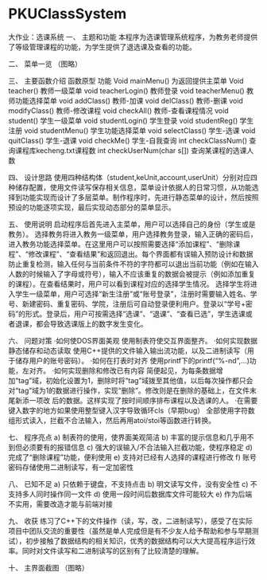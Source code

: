# PKUClassSystem
大作业：选课系统
一、	主题和功能
本程序为选课管理系统程序，为教务老师提供了等级管理课程的功能，为学生提供了退选课及查看的功能。

二、	菜单一览
（图略） 

三、	主要函数介绍
函数原型	功能
Void mainMenu()	为返回提供主菜单
Void teacher()	教师一级菜单
void teacherLogin()	教师登录
void teacherMenu()	教师功能选择菜单
void addClass()	教师-加课
void delClass()	教师-删课
void modifyClass()	教师-修改课程
void checkAll()	教师-查看课程情况
void student()	学生一级菜单
void studentLogin()	学生登录
void studentReg()	学生注册
void studentMenu()	学生功能选择菜单
void selectClass()	学生-选课
void quitClass()	学生-退课
void checkMe()	学生-自我查询
int checkClassNum()	查询课程库kecheng.txt课程数
int checkUserNum(char s[])	查询某课程的选课人数

四、	设计思路
使用四种结构体（student,keUnit,account,userUnit）分别对应四种储存配置，使用文件读写保存相关信息，菜单设计依据人的日常习惯，从功能选择到功能实现而设计了多层菜单。制作程序时，先进行静态菜单的设计，然后按照预设的功能逐项实现，最后实现动态部分的菜单显示。

五、	使用说明
启动程序后首先进入主菜单，用户可以选择自己的身份（学生或是教务）。
选择教务将进入教务一级菜单，用户选择教务登录，输入正确的密码后，进入教务功能选择菜单。在这里用户可以按照需要选择“添加课程”、“删除课程”、“修改课程”、“查看结果”和返回退出。每个界面都有误输入预防设计和数据防止重复检测，输入任何与当前条件不符的字符都可以退出当前功能（例如在输入人数的时候输入了字母或符号），输入不应该重复的数据会被提示（例如添加重复的课程）。在查看结果时，用户可以看到课程对应的选择学生情况。
选择学生将进入学生一级菜单，用户可选择“新生注册”或“账号登录”，注册时需要输入姓名、学号、新建密码、重复密码、学院，注册后可自动登录便利用户。登录以“学号+密码”的形式。登录后，用户可按需选择“选课”、“退课”、“查看已选”，学生选课或者退课，都会导致选课版上的数字发生变化。

六、	问题对策
  ·如何使DOS界面美观
    使用制表符使交互界面整齐。
  ·如何实现数据静态储存和动态读取
    使用C++提供的文件输入输出流功能，以及二进制读写（用于储存用户的账号密码）。
  ·如何在打表时对齐
	  使用printf下的printf(“%-nd”,…)功能，左对齐。
  ·如何实现删除和修改已有内容
    简便起见，为每条数据增加“tag”域，初始化设置为1，删除时将“tag”域拨至其他值，以后每次操作都只会对“tag”域为1的数据进行操作，实现“删除”。修改则是在删除的基础上，在文件末尾新添一项改    后的数据。这样实现了按时间顺序排布课程以及选课的人。
	·在需要键入数字的地方如果使用整型键入汉字导致循环cls（早期bug）
    全部使用字符数组形式读入，拦截不合法输入，然后再用atoi/stoi等函数进行转换。
    
七、	程序亮点
a)	制表符的使用，使界面美观简洁
b)	丰富的提示信息和几乎用不到但必须要有的报错信息
c)	强大的误输入/不合法输入拦截功能，使程序稳定
d)	完成了“删除课程”功能，便利使用
e)	支持对已经有人选择的课程进行修改
f)	账号密码存储使用二进制读写，有一定加密性

八、	已知不足
a)	只依赖于键盘，不支持点击
b)	明文读写文件，没有安全性
c)	不支持多人同时操作同一文件
d)	使用一段时间后数据库文件可能较大
e)	作为后端不实用，需要改造才能与前端对接

九、	收获
练习了C++下的文件操作（读，写，改，二进制读写），感受了在实际项目中团队交流的重要性（虽然是单人完成但是有不少友人给予帮助和参与早期测试），初步接触了数据结构的相关知识，优秀的数据结构可以大大提高程序运行效率。同时对文件读写和二进制读写的区别有了比较清楚的理解。

十、	主界面截图
（图略）
